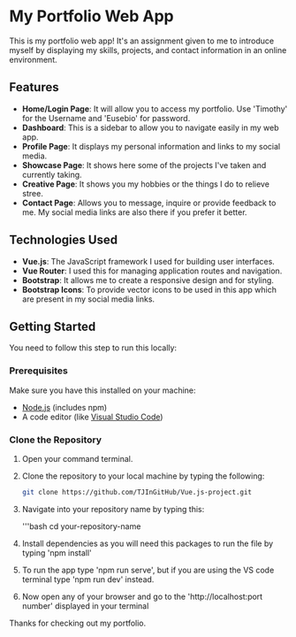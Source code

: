 # My Portfolio Web App

This is my portfolio web app! It's an assignment given to me to introduce myself by displaying my skills, projects, and contact information in an online environment. 

## Features

- **Home/Login Page**: It will allow you to access my portfolio. Use 'Timothy' for the Username and 'Eusebio' for password.
- **Dashboard**: This is a sidebar to allow you to navigate easily in my web app.
- **Profile Page**: It displays my personal information and links to my social media.
- **Showcase Page**: It shows here some of the projects I've taken and currently taking.
- **Creative Page**: It shows you my hobbies or the things I do to relieve stree.
- **Contact Page**: Allows you to message, inquire or provide feedback to me. My social media links are also there if you prefer it better.

## Technologies Used

- **Vue.js**: The JavaScript framework I used for building user interfaces.
- **Vue Router**: I used this for managing application routes and navigation.
- **Bootstrap**: It allows me to create a responsive design and for styling.
- **Bootstrap Icons**: To provide vector icons to be used in this app which are present in my social media links.

## Getting Started

You need to follow this step to run this locally:

### Prerequisites

Make sure you have this installed on your machine:

- [Node.js](https://nodejs.org/) (includes npm)
- A code editor (like [Visual Studio Code](https://code.visualstudio.com/))

### Clone the Repository

1. Open your command terminal.
2. Clone the repository to your local machine by typing the following:

   ```bash
   git clone https://github.com/TJInGitHub/Vue.js-project.git

3. Navigate into your repository name by typing this:

   '''bash
   cd your-repository-name
   
5. Install dependencies as you will need this packages to run the file by typing 'npm install'
6. To run the app type 'npm run serve', but if you are using the VS code terminal type 'npm run dev' instead.
7. Now open any of your browser and go to the 'http://localhost:port number' displayed in your terminal




Thanks for checking out my portfolio.
